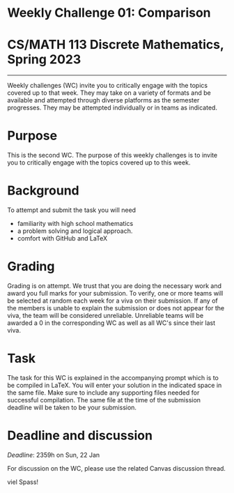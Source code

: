 # Weekly Challenge 01: Comparison
# CS/MATH 113 Discrete Mathematics, Spring 2023
***

Weekly challenges (WC) invite you to critically engage with the topics covered up to that week. They may take on a variety of formats and be available and attempted through diverse platforms as the semester progresses. They may be attempted individually or in teams as indicated.

# Purpose

This is the second WC. The purpose of this weekly challenges is to invite you to critically engage with the topics covered up to this week.

# Background

To attempt and submit the task you will need
- familiarity with high school mathematics
- a problem solving and logical approach.
- comfort with GitHub and LaTeX

# Grading

Grading is on attempt. We trust that you are doing the necessary work and award you full marks for your submission. To verify, one or more teams will be selected at random each week for a viva on their submission. If any of the members is unable to explain the submission or does not appear for the viva, the team will be considered unreliable. Unreliable teams will be awarded a 0 in the corresponding WC as well as all WC's since their last viva.

# Task

The task for this WC is explained in the accompanying prompt which is to be compiled in LaTeX. You will enter your solution in the indicated space in the same file. Make sure to include any supporting files needed for successful compilation. The same file at the time of the submission deadline will be taken to be your submission.

# Deadline and discussion

_Deadline_: 2359h on Sun, 22 Jan

For discussion on the WC, please use the related Canvas discussion thread.

viel Spass!
